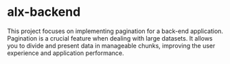 # alx-backend
This project focuses on implementing pagination for a back-end application. Pagination is a crucial feature when dealing with large datasets. It allows you to divide and present data in manageable chunks, improving the user experience and application performance.
